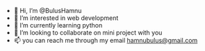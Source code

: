 - 👋 Hi, I’m @BulusHamnu
- 👀 I’m interested in web development
- 🌱 I’m currently learning python
- 💞️ I’m looking to collaborate on mini project with you
- 📫 you can reach me through my email hamnubulus@gmail.com

<!---
BulusHamnu/BulusHamnu is a ✨ special ✨ repository because its `README.md` (this file) appears on your GitHub profile.
You can click the Preview link to take a look at your changes.
--->
